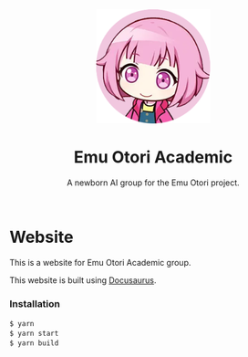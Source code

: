 <div align="center">
  <img src="static/img/logo.png" height="200">
  <h1>Emu Otori Academic</h1>
  <p>A newborn AI group for the Emu Otori project.</p>
</div>

<br>


# Website
This is a website for Emu Otori Academic group.

This website is built using [Docusaurus](https://docusaurus.io/).

### Installation

```bash
$ yarn
$ yarn start
$ yarn build
```
